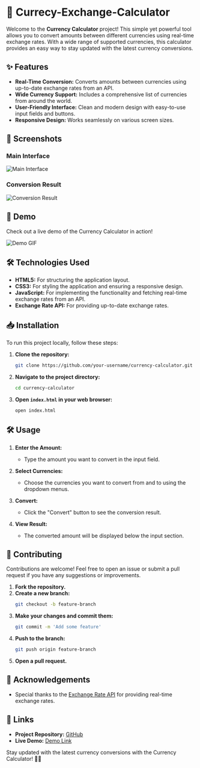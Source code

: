 # 💱 Currecy-Exchange-Calculator

Welcome to the **Currency Calculator** project! This simple yet powerful tool allows you to convert amounts between different currencies using real-time exchange rates. With a wide range of supported currencies, this calculator provides an easy way to stay updated with the latest currency conversions.

## ✨ Features

- **Real-Time Conversion:** Converts amounts between currencies using up-to-date exchange rates from an API.
- **Wide Currency Support:** Includes a comprehensive list of currencies from around the world.
- **User-Friendly Interface:** Clean and modern design with easy-to-use input fields and buttons.
- **Responsive Design:** Works seamlessly on various screen sizes.

## 🎨 Screenshots

### Main Interface
![Main Interface](screenshots/main_interface.png)

### Conversion Result
![Conversion Result](screenshots/conversion_result.png)

## 🚀 Demo

Check out a live demo of the Currency Calculator in action!

![Demo GIF](screenshots/demo.gif)

## 🛠️ Technologies Used

- **HTML5:** For structuring the application layout.
- **CSS3:** For styling the application and ensuring a responsive design.
- **JavaScript:** For implementing the functionality and fetching real-time exchange rates from an API.
- **Exchange Rate API:** For providing up-to-date exchange rates.

## 📥 Installation

To run this project locally, follow these steps:

1. **Clone the repository:**
    ```bash
    git clone https://github.com/your-username/currency-calculator.git
    ```

2. **Navigate to the project directory:**
    ```bash
    cd currency-calculator
    ```

3. **Open `index.html` in your web browser:**
    ```bash
    open index.html
    ```

## 🛠️ Usage

1. **Enter the Amount:**
   - Type the amount you want to convert in the input field.

2. **Select Currencies:**
   - Choose the currencies you want to convert from and to using the dropdown menus.

3. **Convert:**
   - Click the "Convert" button to see the conversion result.

4. **View Result:**
   - The converted amount will be displayed below the input section.

## 🤝 Contributing

Contributions are welcome! Feel free to open an issue or submit a pull request if you have any suggestions or improvements.

1. **Fork the repository.**
2. **Create a new branch:**
    ```bash
    git checkout -b feature-branch
    ```
3. **Make your changes and commit them:**
    ```bash
    git commit -m 'Add some feature'
    ```
4. **Push to the branch:**
    ```bash
    git push origin feature-branch
    ```
5. **Open a pull request.**

## 🙌 Acknowledgements

- Special thanks to the [Exchange Rate API](https://www.exchangerate-api.com) for providing real-time exchange rates.

## 🔗 Links

- **Project Repository:** [GitHub](https://github.com/your-username/currency-calculator)
- **Live Demo:** [Demo Link](https://your-username.github.io/currency-calculator)

Stay updated with the latest currency conversions with the Currency Calculator! 💱🚀

 
